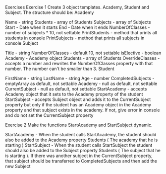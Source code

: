 Exercises
Exercise 1
Create 3 object templates. Academy, Student and Subject. The structure should be: Academy

Name - string
Students - array of Students
Subjects - array of Subjects
Start - Date when it starts
End - Date when it ends
NumberOfClasses - number of subjects * 10, not settable
PrintStudents - method that prints all students in console
PrintSubjects - method that prints all subjects in console
Subject

Title - string
NumberOfClasses - default 10, not settable
isElective - boolean
Academy - Academy object
Students - array of Students
OverrideClasses - accepts a number and rewrites the NumberOfClasses property with that number. The number can't be smaller than 3.
Student

FirstName - string
LastName - string
Age - number
CompletedSubjects - emptyArray as default, not settable
Academy - null as default, not settable
CurrentSubject - null as default, not settable
StartAcademy - accepts Academy object that it sets to the Academy property of the student
StartSubject - accepts Subject object and adds it to the CurrentSubject property but only if the student has an Academy object in the Academy property and that subject exists in the academy. If not, give error in console and do not set the CurrentSubject property


Exercise 2
Make the functions StartAcademy and StartSubject dynamic.

StartAcademy - When the student calls StartAcademy, the student should also be added to the Academy property Students ( The academy that he is starting )
StartSubject - When the student calls StartSubject the student should also be added to the Subject property Students ( The subject that he is starting ). If there was another subject in the CurrentSubject property, that subject should be transferred to CompletedSubjects and then add the new Subject
